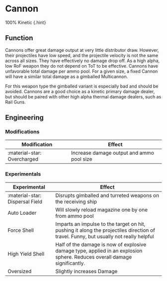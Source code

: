 # Cannon

100% Kinetic
{.hint}

## Function

Cannons offer great damage output at very little distributor draw. However, their projectiles have low speed, and the projectile velocity is not the same across all sizes. They have effectively no damage drop off. As a high alpha, low RoF weapon they do not depend on ToT to be effective. Cannons have unfavorable total damage per ammo pool. For a given size, a fixed Cannon will have a similar total damage as a gimballed Multicannon.

For this weapon type the gimballed variant is especially bad and should be avoided. Cannons are a good choice as a kinetic primary damage dealer, but should be paired with other high alpha thermal damage dealers, such as Rail Guns.

## Engineering
### Modifications

|Modification|Effect|
|-|-|
|:material-star: Overcharged|Increase damage output and ammo pool size|

### Experimentals

|Experimental|Effect|
|-|-|
|:material-star: Dispersal Field|Disrupts gimballed and turreted weapons on the receiving ship|
|Auto Loader|Will slowly reload magazine one by one from ammo pool|
|Force Shell|Imparts an impulse to the target on hit, pushing it along the projectiles direction of travel. Funny, but usually not really helpful|
|High Yield Shell|Half of the damage is now of explosive damage type, applied in an explosion sphere. Reduces overall damage significantly.|
|Oversized|Slightly increases Damage|
